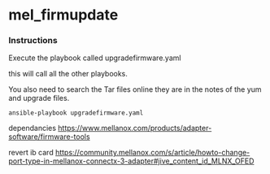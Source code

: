 # mel_firmupdate


### Instructions

Execute the playbook called upgradefirmware.yaml 

this will call all the other playbooks. 

You also need to search the Tar files online they are in the notes of the yum and upgrade files. 

```
ansible-playbook upgradefirmware.yaml
```


dependancies
https://www.mellanox.com/products/adapter-software/firmware-tools

revert ib card
https://community.mellanox.com/s/article/howto-change-port-type-in-mellanox-connectx-3-adapter#jive_content_id_MLNX_OFED


